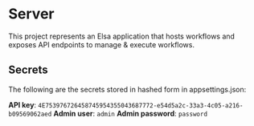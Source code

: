 # Server

This project represents an Elsa application that hosts workflows and exposes API endpoints to manage & execute workflows.

## Secrets
The following are the secrets stored in hashed form in appsettings.json:

**API key**: `4E753976726458745954355043687772-e54d5a2c-33a3-4c05-a216-b09569062aed`
**Admin user**: `admin`
**Admin password**: `password`